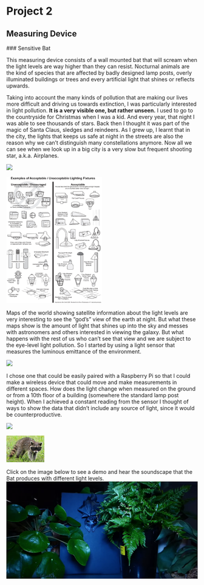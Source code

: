 # Project 2
## Measuring Device
### Sensitive Bat

This measuring device consists of a wall mounted bat that will scream when the light levels are way higher than they can resist. Nocturnal animals are the kind of species that are affected by badly designed lamp posts, overly illuminated buildings or trees and every artificial light that shines or reflects upwards.

Taking into account the many kinds of pollution that are making our lives more difficult and driving us towards extinction, I was particularly interested in light pollution. **It is a very visible one, but rather unseen.** I used to go to the countryside for Christmas when I was a kid. And every year, that night I was able to see thousands of stars. Back then I thought it was part of the magic of Santa Claus, sledges and reindeers. As I grew up, I learnt that in the city, the lights that keeps us safe at night in the streets are also the reason why we can’t distinguish many constellations anymore. Now all we can see when we look up in a big city is a very slow but frequent shooting star, a.k.a. Airplanes.

<p style="align-center">
  <img src="https://www.darksky.org/wp-content/uploads/2016/04/WorldNightMap_2012-700px-366px.png" width="50%" />
</p>
<p style="align-center"> <img src="https://github.com/karihigh/s3_post-natural/blob/master/lighting_fixtures.jpg?raw=true" width="50%" /> 
</p>

Maps of the world showing satellite information about the light levels are very interesting to see the “god’s” view of the earth at night. But what these maps show is the amount of light that shines up into the sky and messes with astronomers and others interested in viewing the galaxy. But what happens with the rest of us who can’t see that view and we are subject to the eye-level light pollution. So I started by using a light sensor that measures the luminous emittance of the environment.

<p style="align-center">
<img src="https://learn.pimoroni.com/static/repos/learn/sandyj/enviro_phat_colour.jpg">
</p>

 I chose one that could be easily paired with a Raspberry Pi so that I could make a wireless device that could move and make measurements in different spaces. How does the light change when measured on the ground or from a 10th floor of a building (somewhere the standard lamp post height). When I achieved a constant reading from the sensor I thought of ways to show the data that didn’t include any source of light, since it would be counterproductive. 

<p style="align-center">
  <img src="https://i.ytimg.com/vi/IFoqP_9GsNk/hqdefault.jpg" width="100" />
</p>

<p style="align-center">
  <img src="https://github.com/karihigh/s3_post-natural/blob/master/racoonwithsunglasses.jpg?raw=true" width="100" /> 
</p>

Click on the image below to see a demo and hear the soundscape that the Bat produces with different light levels.
[![Black bat hanging between plants](https://github.com/karihigh/s3_post-natural/blob/master/sensitivebat.png?raw=true)](https://youtu.be/QxP04GGtkMw "Sensitive Bat demo")

